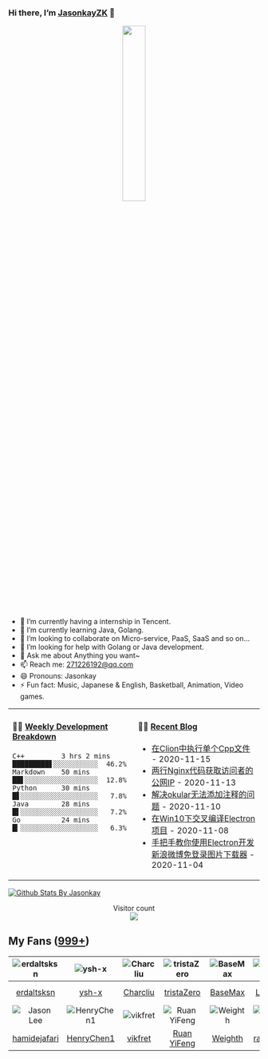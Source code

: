### Hi there, I’m [JasonkayZK](https://jasonkayzk.github.io/) 👋

<p align="center">
  <img src="https://github.com/JasonkayZK/jasonkayzk/blob/master/hello-world.gif" width="30%">
</p>


- 🔭 I’m currently having a internship in Tencent.
- 🌱 I’m currently learning Java, Golang.
- 👯 I’m looking to collaborate on Micro-service, PaaS, SaaS and so on…
- 🤔 I’m looking for help with Golang or Java development.
- 💬 Ask me about Anything you want~
- 📫 Reach me: 271226192@qq.com
- 😄 Pronouns: Jasonkay
- ⚡ Fun fact: Music, Japanese & English, Basketball, Animation, Video games.

<table width="800px">
<tr>
<td valign="top" width="50%">

#### 🏊‍♂️ <a href="https://gist.github.com/JasonkayZK/59ead22758ee823e48b558d3cff332f1" target="_blank">Weekly Development Breakdown</a>

<!-- code_time starts -->

```text
C++         3 hrs 2 mins   █████████▋░░░░░░░░░░░  46.2%
Markdown    50 mins        ██▋░░░░░░░░░░░░░░░░░░  12.8%
Python      30 mins        █▋░░░░░░░░░░░░░░░░░░░   7.8%
Java        28 mins        █▌░░░░░░░░░░░░░░░░░░░   7.2%
Go          24 mins        █▎░░░░░░░░░░░░░░░░░░░   6.3%
```

<!-- code_time ends -->
</td>

<td valign="top" width="50%">

#### 🤹‍♀️ <a href="https://jasonkayzk.github.io/" target="_blank">Recent Blog</a>

<!-- blog starts -->
* <a href='https://jasonkayzk.github.io/2020/11/15/%E5%9C%A8Clion%E4%B8%AD%E6%89%A7%E8%A1%8C%E5%8D%95%E4%B8%AACpp%E6%96%87%E4%BB%B6/' target='_blank'>在Clion中执行单个Cpp文件</a> - 2020-11-15
* <a href='https://jasonkayzk.github.io/2020/11/13/%E4%B8%A4%E8%A1%8CNginx%E4%BB%A3%E7%A0%81%E8%8E%B7%E5%8F%96%E5%85%AC%E7%BD%91IP/' target='_blank'>两行Nginx代码获取访问者的公网IP</a> - 2020-11-13
* <a href='https://jasonkayzk.github.io/2020/11/10/%E8%A7%A3%E5%86%B3okular%E6%97%A0%E6%B3%95%E6%B7%BB%E5%8A%A0%E6%B3%A8%E9%87%8A%E7%9A%84%E9%97%AE%E9%A2%98/' target='_blank'>解决okular无法添加注释的问题</a> - 2020-11-10
* <a href='https://jasonkayzk.github.io/2020/11/08/%E5%9C%A8Win10%E4%B8%8B%E4%BA%A4%E5%8F%89%E7%BC%96%E8%AF%91Electron%E9%A1%B9%E7%9B%AE/' target='_blank'>在Win10下交叉编译Electron项目</a> - 2020-11-08
* <a href='https://jasonkayzk.github.io/2020/11/04/%E6%89%8B%E6%8A%8A%E6%89%8B%E6%95%99%E4%BD%A0%E4%BD%BF%E7%94%A8Electron%E5%BC%80%E5%8F%91%E6%96%B0%E6%B5%AA%E5%BE%AE%E5%8D%9A%E5%85%8D%E7%99%BB%E5%BD%95%E5%9B%BE%E7%89%87%E4%B8%8B%E8%BD%BD%E5%99%A8/' target='_blank'>手把手教你使用Electron开发新浪微博免登录图片下载器</a> - 2020-11-04
<!-- blog ends -->

</td>
</tr>

</table>


[![Github Stats By Jasonkay](https://github-readme-stats.vercel.app/api?username=jasonkayzk&show_icons=true&title_color=0366d6&icon_color=ffc83d&text_color=24292e&bg_color=fff)](https://github.com/jasonkayzk/)


<p align="center"> 
  Visitor count<br>
  <img src="https://profile-counter.glitch.me/jasonkayzk/count.svg" />
</p>

## My Fans ([999+](https://github.com/jasonkayzk?tab=followers))

| ![erdaltsksn](https://avatars0.githubusercontent.com/u/22197800?s=80&v=4) | ![ysh-x](https://avatars3.githubusercontent.com/u/42147996?s=80&v=4) | ![Charcliu](https://avatars2.githubusercontent.com/u/23503649?s=80&v=4) | ![tristaZero](https://avatars2.githubusercontent.com/u/27757146?s=80&v=4) | ![BaseMax](https://avatars3.githubusercontent.com/u/2658040?s=80&v=4) | ![LouisYLWang](https://avatars3.githubusercontent.com/u/11455901?s=80&v=4) | ![ASJ-PAYIZ](https://avatars1.githubusercontent.com/u/48379266?s=80&v=4) | ![wangxiaoxiang5599](https://avatars2.githubusercontent.com/u/31461411?s=80&v=4) |
| :----------------------------------------------------------: | :----------------------------------------------------------: | :----------------------------------------------------------: | :----------------------------------------------------------: | :----------------------------------------------------------: | :----------------------------------------------------------: | :----------------------------------------------------------: | :----------------------------------------------------------: |
|         [erdaltsksn](https://github.com/erdaltsksn)          |              [ysh-x](https://github.com/ysh-x)               |           [Charcliu](https://github.com/Charcliu)            |         [tristaZero](https://github.com/tristaZero)          |            [BaseMax](https://github.com/BaseMax)             |        [LouisYLWang](https://github.com/LouisYLWang)         |          [ASJ-PAYIZ](https://github.com/ASJ-PAYIZ)           |  [wangxiaoxiang5599](https://github.com/wangxiaoxiang5599)   |
| ![Jason Lee](https://avatars1.githubusercontent.com/u/37927931?s=80&v=4) | ![HenryChen1](https://avatars3.githubusercontent.com/u/24852788?s=80&v=4) | ![vikfret](https://avatars3.githubusercontent.com/u/56179621?s=80&v=4) | ![Ruan YiFeng](https://avatars2.githubusercontent.com/u/905434?s=80&v=4) | ![Weighth](https://avatars3.githubusercontent.com/u/55311703?s=80&v=4) | ![rakzhodekams](https://avatars0.githubusercontent.com/u/16127381?s=80&v=4) | ![flashfoxter](https://avatars1.githubusercontent.com/u/2852886?s=80&v=4) | ![DuHouAn](https://avatars0.githubusercontent.com/u/33805265?s=80&v=4) |
|       [hamidejafari](https://github.com/hamidejafari)        |         [HenryChen1](https://github.com/HenryChen1)          |            [vikfret](https://github.com/vikfret)             |           [Ruan YiFeng](https://github.com/ruanyf)           |            [Weighth](https://github.com/Weighth)             |       [rakzhodekams](https://github.com/rakzhodekams)        |        [flashfoxter](https://github.com/flashfoxter)         |            [DuHouAn](https://github.com/DuHouAn)             |

